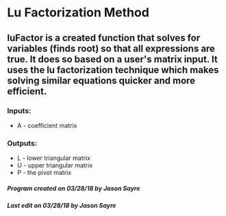 # Lu Factorization Method
## luFactor is a created function that solves for variables (finds root) so that all expressions are true. It does so based on a user's matrix input. It uses the lu factorization technique which makes solving similar equations quicker and more efficient.
### Inputs:
  * A - coefficient matrix
### Outputs:
  * L - lower triangular matrix
  * U - upper triangular matrix
  * P - the pivot matrix
##### Program created on 03/28/18 by Jason Sayre
##### Last edit on 03/28/18 by Jason Sayre
